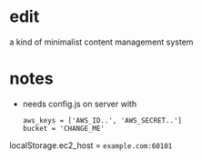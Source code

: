 # edit
a kind of minimalist content management system

# notes
- needs config.js on server with
  ```
  aws_keys = ['AWS_ID..', 'AWS_SECRET..']
  bucket = 'CHANGE_ME'
  ```
  
localStorage.ec2_host = `example.com:60101`
